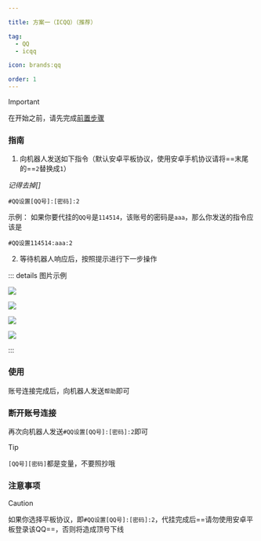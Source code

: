 ```yaml
---

title: 方案一（ICQQ）（推荐）

tag: 
  - QQ
  - icqq

icon: brands:qq

order: 1
---
```



> [!important]
> 在开始之前，请先完成[前置步骤](../first)

### 指南

1. 向机器人发送如下指令（默认安卓平板协议，使用安卓手机协议请将==末尾的==`2`替换成`1`）

*记得去掉[]*
```
#QQ设置[QQ号]:[密码]:2
```

示例：
如果你要代挂的`QQ号`是`114514`，该账号的密码是`aaa`，那么你发送的指令应该是
```
#QQ设置114514:aaa:2
```

2. 等待机器人响应后，按照提示进行下一步操作

::: details 图片示例

![](/assets/image/qq_sjdosahd.png)

![](/assets/image/qq20250524-071408.png)

![](/assets/image/qq20250524-071547.png)

![](/assets/image/e8214397-f7ba-4a0b-8b67-58a927cdb91b.png)

:::

### 使用

账号连接完成后，向机器人发送`帮助`即可

### 断开账号连接

再次向机器人发送`#QQ设置[QQ号]:[密码]:2`即可

> [!tip]
> `[QQ号][密码]`都是变量，不要照抄哦

### 注意事项

> [!caution]
> 如果你选择平板协议，即`#QQ设置[QQ号]:[密码]:2`，代挂完成后==请勿使用安卓平板登录该QQ==，否则将造成顶号下线